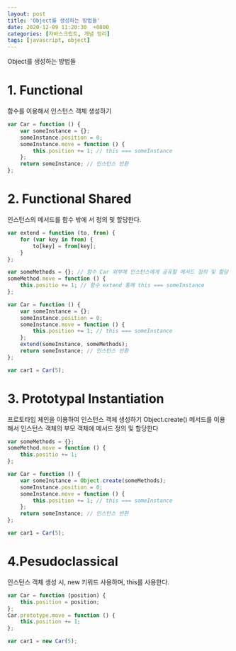 ```yaml
---
layout: post
title: 'Object를 생성하는 방법들'
date: 2020-12-09 11:20:30  +0800
categories: [자바스크립트, 개념 정리]
tags: [javascript, object]
---
```


Object를 생성하는 방법들

# **1. Functional**

함수를 이용해서 인스턴스 객체 생성하기

```js
var Car = function () {
	var someInstance = {};
	someInstance.position = 0;
	someInstance.move = function () {
		this.position += 1; // this === someInstance
	};
	return someInstance; // 인스턴스 반환
};
```

# **2. Functional Shared**

인스턴스의 메서드를 함수 밖에 서 정의 및 할당한다.

```js
var extend = function (to, from) {
	for (var key in from) {
		to[key] = from[key];
	}
};

var someMethods = {}; // 함수 Car 외부에 인스턴스에게 공유할 메서드 정의 및 할당
someMethod.move = function () {
	this.positio += 1; // 함수 extend 통해 this === someInstance
};

var Car = function () {
	var someInstance = {};
	someInstance.position = 0;
	someInstance.move = function () {
		this.position += 1; // this === someInstance
	};
	extend(someInstance, someMethods);
	return someInstance; // 인스턴스 반환
};

var car1 = Car(5);
```

# **3. Prototypal Instantiation**

프로토타입 체인을 이용하여 인스턴스 객체 생성하기
Object.create() 메서드를 이용해서 인스턴스 객체의 부모 객체에 메서드 정의 및 할당한다

```js
var someMethods = {};
someMethod.move = function () {
	this.positio += 1;
};

var Car = function () {
	var someInstance = Object.create(someMethods);
	someInstance.position = 0;
	someInstance.move = function () {
		this.position += 1; // this === someInstance
	};
	return someInstance; // 인스턴스 반환
};

var car1 = Car(5);
```

# **4.Pesudoclassical**

인스턴스 객체 생성 시, new 키워드 사용하며, this를 사용한다.

```js
var Car = function (position) {
	this.position = position;
};
Car.prototype.move = function () {
	this.position += 1;
};

var car1 = new Car(5);
```
